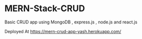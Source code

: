 # MERN-Stack-CRUD
Basic CRUD app using MongoDB , express.js , node.js and react.js

Deployed At https://mern-crud-app-yash.herokuapp.com/
